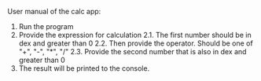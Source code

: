 User manual of the calc app:

1. Run the program
2. Provide the expression for calculation 
2.1. The first number should be in dex and greater than 0
2.2. Then provide the operator. Should be one of "+", "-", "*", "/"
2.3. Provide the second number that is also in dex and greater than 0
3. The result will be printed to the console.